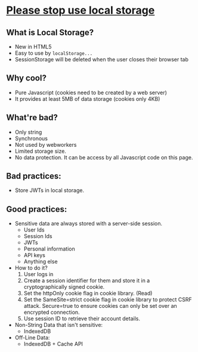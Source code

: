 # [Please stop use local storage](https://www.rdegges.com/2018/please-stop-using-local-storage/)

## What is Local Storage?

- New in HTML5
- Easy to use by `localStorage...`
- SessionStorage will be deleted when the user closes their browser tab

## Why cool?

- Pure Javascript (cookies need to be created by a web server)
- It provides at least 5MB of data storage (cookies only 4KB)

## What're bad?

- Only string
- Synchronous
- Not used by webworkers
- Limited storage size.
- No data protection. It can be access by all Javascript code on this page.

## Bad practices:

- Store JWTs in local storage.

## Good practices:

- Sensitive data are always stored with a server-side session.
  - User Ids
  - Session Ids
  - JWTs
  - Personal information
  - API keys
  - Anything else
- How to do it?
  1. User logs in
  2. Create a session identifier for them and store it in a cryptographically signed cookie.
  3. Set the httpOnly cookie flag in cookie library. (Read)
  4. Set the SameSite=strict cookie flag in cookie library to protect CSRF attack. Secure=true to ensure cookies can only be set over an encrypted connection.
  5. Use session ID to retrieve their account details.
- Non-String Data that isn't sensitive:
  - IndexedDB
- Off-Line Data:
  - IndexedDB + Cache API
